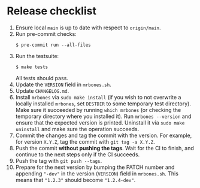 # Release checklist
1. Ensure local `main` is up to date with respect to `origin/main`.
2. Run pre-commit checks:
   ```console
   $ pre-commit run --all-files
   ```
3. Run the testsuite:
   ```console
   $ make tests
   ```
   All tests should pass.
4. Update the `VERSION` field in `mrbones.sh`.
5. Update `CHANGELOG.md`.
6. Install `mrbones` via `sudo make install` (if you wish to not overwrite a locally installed
   `mrbones`, set `DESTDIR` to some temporary test directory). Make sure it succeeded by running
   `which mrbones` (or checking the temporary directory where you installed it). Run
   `mrbones --version` and ensure that the expected version is printed. Uninstall it via `sudo make
   uninstall` and make sure the operation succeeds.
7. Commit the changes and tag the commit with the version. For example, for version `X.Y.Z`, tag
   the commit with `git tag -a X.Y.Z`.
8. Push the commit **without pushing the tags**. Wait for the CI to finish, and continue to the
   next steps only if the CI succeeds.
9. Push the tag with `git push --tags`.
10. Prepare for the next version by bumping the PATCH number and appending `"-dev"` in the version
    (`VERSION`) field in `mrbones.sh`. This means that `"1.2.3"` should become `"1.2.4-dev"`.

